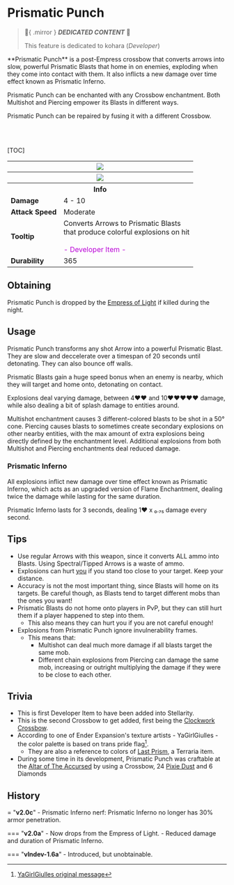 # Prismatic Punch

> :tada:{ .mirror } ***DEDICATED CONTENT*** :tada:
>
> This feature is dedicated to kohara (*Developer*)

<div class="result kohara-infobox-grid" markdown>
<div markdown class="kohara-infobox-text">
**Prismatic Punch** is a post-Empress crossbow that converts arrows into slow, powerful Prismatic Blasts that home in on enemies, exploding when they come into contact with them. It also inflicts a new damage over time effect known as Prismatic Inferno.

<i class="icon-minecraft icon-minecraft-enchanted-book"></i> Prismatic Punch can be enchanted with any Crossbow enchantment. Both Multishot and Piercing empower its Blasts in different ways.

<i class="icon-minecraft icon-minecraft-anvil"></i> Prismatic Punch can be repaired by fusing it with a different <i class="icon-minecraft icon-minecraft-crossbow"></i>Crossbow.

<br><br>

[TOC]

</div>
<div class="kohara-infobox-table">
  <table id="kohara-infobox--item">
	<tr>
		<th colspan="2" class="kohara-infobox--top-image"><img src="../../assets/items/prismatic_punch.png"></th>
	</tr>
	<tr>
		<th colspan="2" class="kohara-infobox--top-image"><img src="../../assets/items/prismatic_punch_pulling.gif"></th>
	</tr>
	<tr>
		<th colspan="2">Info</th>
	</tr>
	<tr>
		<td><b>Damage</b></td>
		<td>4 - 10</td>
	</tr>
	<tr>
		<td><b>Attack Speed</b></td>
		<td>Moderate</td>
	</tr>
	<tr>
		<td><b>Tooltip</b></td>
		<td>Converts Arrows to Prismatic Blasts
		<br>
		that produce colorful explosions on hit
		<br><br>
		<span style="color: #BA02D7;">- Developer Item -</span></td>
	</tr>
	<tr>
		<td><b>Durability</b></td>
		<td>365</td>
	</tr>
</table>
</div>
</div>

## Obtaining
Prismatic Punch is dropped by the [Empress of Light]() if killed during the night.

## Usage
Prismatic Punch transforms any shot Arrow into a powerful Prismatic Blast. They are slow and deccelerate over a timespan of 20 seconds until detonating. They can also bounce off walls.

Prismatic Blasts gain a huge speed bonus when an enemy is nearby, which they will target and home onto, detonating on contact.
 
Explosions deal varying damage, between 4:heart::heart: and 10:heart::heart::heart::heart::heart: damage, while also dealing a bit of splash damage to entities around.

Multishot enchantment causes 3 different-colored blasts to be shot in a 50° cone. Piercing causes blasts to sometimes create secondary explosions on other nearby entities, with the max amount of extra explosions being directly defined by the enchantment level. Additional explosions from both Multishot and Piercing enchantments deal reduced damage.

### Prismatic Inferno
All explosions inflict new damage over time effect known as Prismatic Inferno, which acts as an upgraded version of Flame Enchantment, dealing twice the damage while lasting for the same duration.

Prismatic Inferno lasts for 3 seconds, dealing 1:heart: х ₀.₇₅ damage every second.

## Tips 
- Use regular Arrows with this weapon, since it converts ALL ammo into Blasts. Using Spectral/Tipped Arrows is a waste of ammo.
- Explosions can hurt <u>you</u> if you stand too close to your target. Keep your distance.
- Accuracy is not the most important thing, since Blasts will home on its targets. Be careful though, as Blasts tend to target different mobs than the ones you want!
- Prismatic Blasts do not home onto players in PvP, but they can still hurt them if a player happened to step into them.
    - This also means they can hurt you if you are not careful enough!
- Explosions from Prismatic Punch ignore invulnerability frames.
    - This means that:
        - Multishot can deal much more damage if all blasts target the same mob.
        - Different chain explosions from Piercing can damage the same mob, increasing or outright multiplying the damage if they were to be close to each other.

## Trivia
- This is first Developer Item to have been added into Stellarity.
- This is the second Crossbow to get added, first being the [Clockwork Crossbow](clockwork_crossbow.md).
- According to one of Ender Expansion's texture artists - YaGirlGiulles - the color palette is based on trans pride flag[^1].
    - They are also a reference to colors of [Last Prism](https://terraria.wiki.gg/wiki/Last_Prism), a Terraria item.
- During some time in its development, Prismatic Punch was craftable at the [Altar of The Accursed](../mechanics/altar_of_the_accursed.md) by using a <i class="icon-minecraft icon-minecraft-crossbow"></i>Crossbow, 24 <i class="icon-stellarity icon-stellarity-pixie-dust"></i>[Pixie Dust](materials/pixie_dust.md) and 6 <i class="icon-minecraft icon-minecraft-diamond"></i>Diamonds

## History
= "**v2.0c**"
	- Prismatic Inferno nerf: Prismatic Inferno no longer has 30% armor penetration.

=== "**v2.0a**"
    - Now drops from the Empress of Light.
    - Reduced damage and duration of Prismatic Inferno.

=== "**vIndev-1.6a**"
    - Introduced, but unobtainable.

[^1]: [YaGirlGiulles original message](https://discord.com/channels/727033287343734885/727033287666696209/1035208257188397086)
